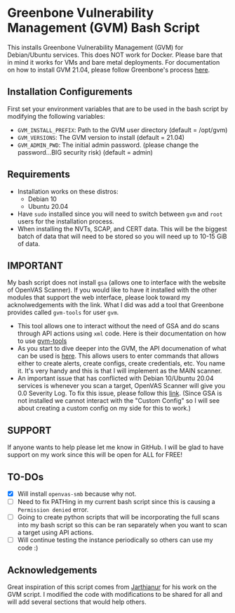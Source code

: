 # Greenbone Vulnerability Management (GVM) Bash Script
This installs Greenbone Vulnerability Management (GVM) for Debian/Ubuntu services. This does NOT work for Docker. Please bare that in mind it works for VMs and bare metal deployments. For documentation on how to install GVM 21.04, please follow Greenbone's process [here](https://greenbone.github.io/docs/gvm-21.04/index.html).

## Installation Configurements
First set your environment variables that are to be used in the bash script by modifying the following variables:
- `GVM_INSTALL_PREFIX`: Path to the GVM user directory (default = /opt/gvm)
- `GVM_VERSIONS`: The GVM version to install (default = 21.04)
- `GVM_ADMIN_PWD`: The initial admin password. (please change the password...BIG security risk) (default = admin)

## Requirements
- Installation works on these distros:
  - Debian 10
  - Ubuntu 20.04
- Have `sudo` installed since you will need to switch between `gvm` and `root` users for the installation process.
- When installing the NVTs, SCAP, and CERT data. This will be the biggest batch of data that will need to be stored so you will need up to 10-15 GiB of data.

## IMPORTANT
My bash script does not install `gsa` (allows one to interface with the website of OpenVAS Scanner). If you would like to have it installed with the other modules that support the web interface, please look toward my acknolwedgements with the link. What I did was add a tool that Greenbone provides called `gvm-tools` for user `gvm`.
- This tool allows one to interact without the need of GSA and do scans through API actions using `xml` code. Here is their documentation on how to use [gvm-tools](https://docs.greenbone.net/GSM-Manual/gos-5/en/gmp.html)
- As you start to dive deeper into the GVM, the API documenation of what can be used is [here](https://docs.greenbone.net/API/GMP/gmp-20.08.html#command_create_config). This allows users to enter commands that allows either to create alerts, create configs, create credentials, etc. You name it. It's very handy and this is that I will implement as the MAIN scanner. 
- An important issue that has conflicted with Debian 10/Ubuntu 20.04 services is whenever you scan a target, OpenVAS Scanner will give you 0.0 Severity Log. To fix this issue, please follow this [link](https://community.greenbone.net/t/scan-severity-0-0-log/9554/3). (Since GSA is not installed we cannot interact with the "Custom Config" so I will see about creating a custom config on my side for this to work.)

## SUPPORT
If anyone wants to help please let me know in GitHub. I will be glad to have support on my work since this will be open for ALL for FREE!

## TO-DOs
- [x] Will install `openvas-smb` because why not.
- [ ] Need to fix PATHing in my current bash script since this is causing a `Permission denied` error.
- [ ] Going to create python scripts that will be incorporating the full scans into my bash script so this can be ran separately when you want to scan a target using API actions.
- [ ] Will continue testing the instance periodically so others can use my code :)

## Acknowledgements
Great inspiration of this script comes from [Jarthianur](https://github.com/Jarthianur/gvm-install-script) for his work on the GVM script. I modified the code with modifications to be shared for all and will add several sections that would help others.

